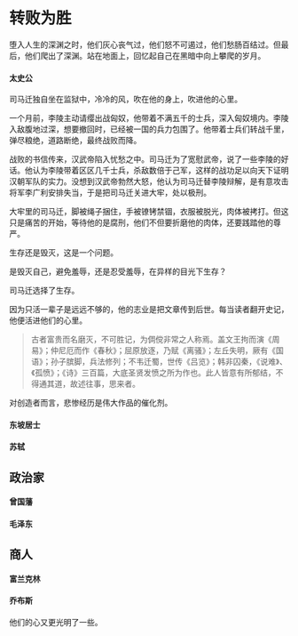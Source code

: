 # 转败为胜



堕入人生的深渊之时，他们灰心丧气过，他们怒不可遏过，他们愁肠百结过。但最后，他们爬出了深渊。站在地面上，回忆起自己在黑暗中向上攀爬的岁月。

#### 太史公

司马迁独自坐在监狱中，冷冷的风，吹在他的身上，吹进他的心里。

一个月前，李陵主动请缨出战匈奴，他带着不满五千的士兵，深入匈奴境内。李陵入敌腹地过深，想要撤回时，已经被一国的兵力包围了。他带着士兵们转战千里，弹尽粮绝，道路断绝，最终战败而降。

战败的书信传来，汉武帝陷入忧愁之中。司马迁为了宽慰武帝，说了一些李陵的好话。他认为李陵带着区区几千士兵，杀敌数倍于己军，这样的战功足以向天下证明汉朝军队的实力。没想到汉武帝勃然大怒，他认为司马迁替李陵辩解，是有意攻击将军李广利安排失当，于是把司马迁关进大牢，处以极刑。

大牢里的司马迁，脚被绳子捆住，手被镣铐禁锢，衣服被脱光，肉体被拷打。但这只是痛苦的开始，等待他的是腐刑，他们不但要折磨他的肉体，还要践踏他的尊严。

生存还是毁灭，这是一个问题。

是毁灭自己，避免羞辱，还是忍受羞辱，在异样的目光下生存？

司马迁选择了生存。

因为只活一辈子是远远不够的，他的志业是把文章传到后世。每当读者翻开史记，他便活进他们的心里。

> 古者富贵而名磨灭，不可胜记，为倜傥非常之人称焉。盖文王拘而演《周易》；仲尼厄而作《春秋》；屈原放逐，乃赋《离骚》；左丘失明，厥有《国语》；孙子膑脚，兵法修列；不韦迁蜀，世传《吕览》；韩非囚秦，《说难》、《孤愤》；《诗》三百篇，大底圣贤发愤之所为作也。此人皆意有所郁结，不得通其道，故述往事，思来者。

对创造者而言，悲惨经历是伟大作品的催化剂。



#### 东坡居士













#### 苏轼









## 政治家

#### 曾国藩

#### 毛泽东

## 商人

#### 富兰克林

#### 乔布斯



他们的心又更光明了一些。







#### 